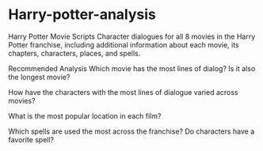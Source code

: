 # Harry-potter-analysis

Harry Potter Movie Scripts
Character dialogues for all 8 movies in the Harry Potter franchise, including additional information about each movie, its chapters, characters, places, and spells.

Recommended Analysis
Which movie has the most lines of dialog? Is it also the longest movie?

How have the characters with the most lines of dialogue varied across movies?

What is the most popular location in each film?

Which spells are used the most across the franchise? Do characters have a favorite spell?
